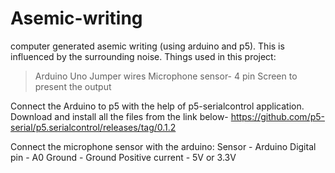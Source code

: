 # Asemic-writing
computer generated asemic writing (using arduino and p5). This is influenced by the surrounding noise.
Things used in this project:
>Arduino Uno
>Jumper wires
>Microphone sensor- 4 pin
>Screen to present the output

Connect the Arduino to p5 with the help of p5-serialcontrol application. Download and install all the files from the link below-
https://github.com/p5-serial/p5.serialcontrol/releases/tag/0.1.2

Connect the microphone sensor with the arduino:
Sensor - Arduino
Digital pin - A0
Ground - Ground
Positive current - 5V or 3.3V
